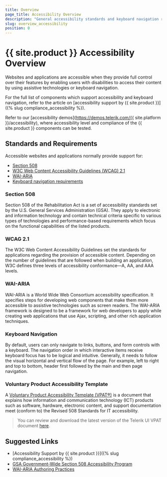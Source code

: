 ```yaml
---
title: Overview
page_title: Accessibility Overview
description: "General accessibility standards and keyboard navigation requirements for web applications and their support by {{ site.product }}."
slug: overview_accessibility
position: 0
---
```


# {{ site.product }} Accessibility Overview

Websites and applications are accessible when they provide full control over their features by enabling users with disabilities to access their content by using assistive technologies or keyboard navigation.

For the full list of components which support accessibility and keyboard navigation, refer to the article on [accessibility support by {{ site.product }}]({% slug compliance_accessibility %}).

Refer to our [accessibility demos](https://demos.telerik.com/{{ site.platform }}/accessibility), where accessibility level and compliance of the {{ site.product }} components can be tested.

## Standards and Requirements

Accessible websites and applications normally provide support for:

* [Section 508](#section-508)
* [W3C Web Content Accessibility Guidelines (WCAG) 2.1](#wcag-21)
* [WAI-ARIA](#wai-aria)
* [Keyboard navigation requirements](#keyboard-navigation)

### Section 508

Section 508 of the Rehabilitation Act is a set of accessibility standards set by the U.S. General Services Administration (GSA). They apply to electronic and information technology and contain technical criteria specific to various types of technologies and performance-based requirements which focus on the functional capabilities of the listed products.

### WCAG 2.1

The W3C Web Content Accessibility Guidelines set the standards for applications regarding the provision of accessible content. Depending on the number of guidelines that are followed when building an application, W3C defines three levels of accessibility conformance&mdash;A, AA, and AAA levels.

### WAI-ARIA

WAI-ARIA is a World Wide Web Consortium accessibility specification. It specifies steps for developing web components that make them more accessible to assistive technologies such as screen readers. The WAI-ARIA framework is designed to be a framework for web developers to apply while creating web applications that use Ajax, scripting, and other rich application techniques.

### Keyboard Navigation

By default, users can only navigate to links, buttons, and form controls with a keyboard. The navigation order in which interactive items receive keyboard focus has to be logical and intuitive. Generally, it needs to follow the visual horizontal and vertical flow of the page. For example, left to right and top to bottom, header first followed by the main and then page navigation.

### Voluntary Product Accessibility Template

A [Voluntary Product Accessibility Template (VPAT®)](https://www.section508.gov/sell/vpat/) is a document that explains how information and communication technology (ICT) products such as software, hardware, electronic content, and support documentation meet (conform to) the Revised 508 Standards for IT accessibility.

> You can review and download the latest version of the Telerik UI VPAT document <a href="assets/KendoUI-VPAT2.4RevINT.doc" download>here</a>.

## Suggested Links

* [Accessibility Support by {{ site.product }}]({% slug compliance_accessibility %})
* [GSA Government-Wide Section 508 Accessibility Program](https://www.access-board.gov/law/ra.html#section-508-federal-electronic-and-information-technology)
* [WAI-ARIA Authoring Practices](https://www.w3.org/TR/wai-aria-practices/)

